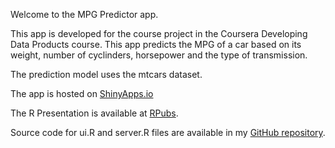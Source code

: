 Welcome to the MPG Predictor app.

This app is developed for the course project in the Coursera Developing Data Products course. This app predicts the MPG of a car based on its weight, number of cyclinders, horsepower and the type of transmission.

The prediction model uses the mtcars dataset. 

The app is hosted on [ShinyApps.io](https://edwardlim.shinyapps.io/Coursera-DevelopingDataProducts)

The R Presentation is available at [RPubs](http://rpubs.com/EdwardLim/Coursera-DevelopingDataProducts).

Source code for ui.R and server.R files are available in my [GitHub repository](https://github.com/EdwardLim/Coursera-DevelopingDataProducts).
